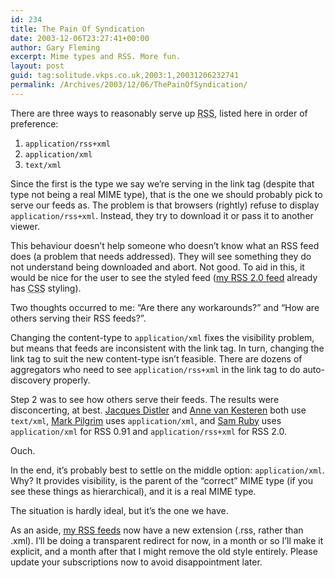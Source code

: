 ```yaml
---
id: 234
title: The Pain Of Syndication
date: 2003-12-06T23:27:41+00:00
author: Gary Fleming
excerpt: Mime types and RSS. More fun.
layout: post
guid: tag:solitude.vkps.co.uk,2003:1,20031206232741
permalink: /Archives/2003/12/06/ThePainOfSyndication/
---
```

There are three ways to reasonably serve up <acronym title="Rich Site Summary">RSS</acronym>, listed here in order of preference:

  1. `application/rss+xml`
  2. `application/xml`
  3. `text/xml`

Since the first is the type we say we&#8217;re serving in the link tag (despite that type not being a real MIME type), that is the one we should probably pick to serve our feeds as. The problem is that browsers (rightly) refuse to display `application/rss+xml`. Instead, they try to download it or pass it to another viewer.

This behaviour doesn&#8217;t help someone who doesn&#8217;t know what an RSS feed does (a problem that needs addressed). They will see something they do not understand being downloaded and abort. Not good. To aid in this, it would be nice for the user to see the styled feed ([my RSS 2.0 feed](/Syndication/RSS.rss) already has <acronym title="Cascading Style Sheets">CSS</acronym> styling).

Two thoughts occurred to me: &#8220;Are there any workarounds?&#8221; and &#8220;How are others serving their RSS feeds?&#8221;.

Changing the content-type to `application/xml` fixes the visibility problem, but means that feeds are inconsistent with the link tag. In turn, changing the link tag to suit the new content-type isn&#8217;t feasible. There are dozens of aggregators who need to see `application/rss+xml` in the link tag to do auto-discovery properly.

Step 2 was to see how others serve their feeds. The results were disconcerting, at best. [Jacques Distler](http://golem.ph.utexas.edu/~distler/blog/index.shtml) and [Anne van Kesteren](http://annevankesteren.nl/) both use `text/xml`, [Mark Pilgrim](http://diveintomark.org) uses `application/xml`, and [Sam Ruby](http://intertwingly.net) uses `application/xml` for RSS 0.91 and `application/rss+xml` for RSS 2.0.

Ouch.

In the end, it&#8217;s probably best to settle on the middle option: `application/xml`. Why? It provides visibility, is the parent of the &#8220;correct&#8221; MIME type (if you see these things as hierarchical), and it is a real MIME type.

The situation is hardly ideal, but it&#8217;s the one we have.

As an aside, [my RSS feeds](/Syndication/) now have a new extension (.rss, rather than .xml). I&#8217;ll be doing a transparent redirect for now, in a month or so I&#8217;ll make it explicit, and a month after that I might remove the old style entirely. Please update your subscriptions now to avoid disappointment later.